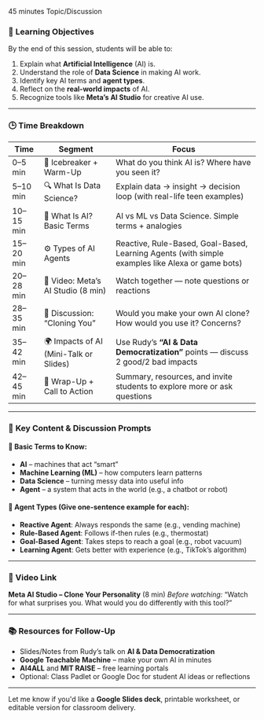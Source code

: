 45 minutes Topic/Discussion

### 🎯 **Learning Objectives**

By the end of this session, students will be able to:

1. Explain what **Artificial Intelligence** (AI) is.
2. Understand the role of **Data Science** in making AI work.
3. Identify key AI terms and **agent types**.
4. Reflect on the **real-world impacts** of AI.
5. Recognize tools like **Meta’s AI Studio** for creative AI use.

---

### 🕒 **Time Breakdown**

| Time      | Segment                                | Focus                                                                                            |
| --------- | -------------------------------------- | ------------------------------------------------------------------------------------------------ |
| 0–5 min   | 🧊 Icebreaker + Warm-Up                | What do you think AI is? Where have you seen it?                                                 |
| 5–10 min  | 🔍 What Is Data Science?               | Explain data → insight → decision loop (with real-life teen examples)                            |
| 10–15 min | 🧠 What Is AI? Basic Terms             | AI vs ML vs Data Science. Simple terms + analogies                                               |
| 15–20 min | ⚙️ Types of AI Agents                  | Reactive, Rule-Based, Goal-Based, Learning Agents (with simple examples like Alexa or game bots) |
| 20–28 min | 🎥 Video: Meta’s AI Studio (8 min)     | Watch together — note questions or reactions                                                     |
| 28–35 min | 🧭 Discussion: “Cloning You”           | Would you make your own AI clone? How would you use it? Concerns?                                |
| 35–42 min | 🌍 Impacts of AI (Mini-Talk or Slides) | Use Rudy’s **“AI & Data Democratization”** points — discuss 2 good/2 bad impacts                 |
| 42–45 min | 📌 Wrap-Up + Call to Action            | Summary, resources, and invite students to explore more or ask questions                         |

---

### 📘 **Key Content & Discussion Prompts**

#### 🔹 Basic Terms to Know:

* **AI** – machines that act “smart”
* **Machine Learning (ML)** – how computers learn patterns
* **Data Science** – turning messy data into useful info
* **Agent** – a system that acts in the world (e.g., a chatbot or robot)

#### 🔹 Agent Types (Give one-sentence example for each):

* **Reactive Agent**: Always responds the same (e.g., vending machine)
* **Rule-Based Agent**: Follows if-then rules (e.g., thermostat)
* **Goal-Based Agent**: Takes steps to reach a goal (e.g., robot vacuum)
* **Learning Agent**: Gets better with experience (e.g., TikTok’s algorithm)

---

### 🎥 Video Link

**Meta AI Studio – Clone Your Personality** (8 min)
*Before watching:* “Watch for what surprises you. What would you do differently with this tool?”

---

### 📚 Resources for Follow-Up

* Slides/Notes from Rudy’s talk on **AI & Data Democratization**
* **Google Teachable Machine** – make your own AI in minutes
* **AI4ALL** and **MIT RAISE** – free learning portals
* Optional: Class Padlet or Google Doc for student AI ideas or reflections

---

Let me know if you'd like a **Google Slides deck**, printable worksheet, or editable version for classroom delivery.

